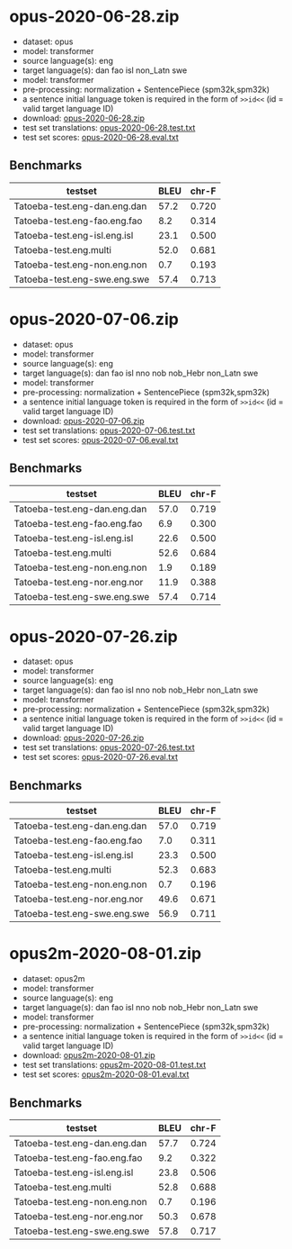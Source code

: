 # opus-2020-06-28.zip

* dataset: opus
* model: transformer
* source language(s): eng
* target language(s): dan fao isl non_Latn swe
* model: transformer
* pre-processing: normalization + SentencePiece (spm32k,spm32k)
* a sentence initial language token is required in the form of `>>id<<` (id = valid target language ID)
* download: [opus-2020-06-28.zip](https://object.pouta.csc.fi/Tatoeba-MT-models/eng-gmq/opus-2020-06-28.zip)
* test set translations: [opus-2020-06-28.test.txt](https://object.pouta.csc.fi/Tatoeba-MT-models/eng-gmq/opus-2020-06-28.test.txt)
* test set scores: [opus-2020-06-28.eval.txt](https://object.pouta.csc.fi/Tatoeba-MT-models/eng-gmq/opus-2020-06-28.eval.txt)

## Benchmarks

| testset               | BLEU  | chr-F |
|-----------------------|-------|-------|
| Tatoeba-test.eng-dan.eng.dan 	| 57.2 	| 0.720 |
| Tatoeba-test.eng-fao.eng.fao 	| 8.2 	| 0.314 |
| Tatoeba-test.eng-isl.eng.isl 	| 23.1 	| 0.500 |
| Tatoeba-test.eng.multi 	| 52.0 	| 0.681 |
| Tatoeba-test.eng-non.eng.non 	| 0.7 	| 0.193 |
| Tatoeba-test.eng-swe.eng.swe 	| 57.4 	| 0.713 |

# opus-2020-07-06.zip

* dataset: opus
* model: transformer
* source language(s): eng
* target language(s): dan fao isl nno nob nob_Hebr non_Latn swe
* model: transformer
* pre-processing: normalization + SentencePiece (spm32k,spm32k)
* a sentence initial language token is required in the form of `>>id<<` (id = valid target language ID)
* download: [opus-2020-07-06.zip](https://object.pouta.csc.fi/Tatoeba-MT-models/eng-gmq/opus-2020-07-06.zip)
* test set translations: [opus-2020-07-06.test.txt](https://object.pouta.csc.fi/Tatoeba-MT-models/eng-gmq/opus-2020-07-06.test.txt)
* test set scores: [opus-2020-07-06.eval.txt](https://object.pouta.csc.fi/Tatoeba-MT-models/eng-gmq/opus-2020-07-06.eval.txt)

## Benchmarks

| testset               | BLEU  | chr-F |
|-----------------------|-------|-------|
| Tatoeba-test.eng-dan.eng.dan 	| 57.0 	| 0.719 |
| Tatoeba-test.eng-fao.eng.fao 	| 6.9 	| 0.300 |
| Tatoeba-test.eng-isl.eng.isl 	| 22.6 	| 0.500 |
| Tatoeba-test.eng.multi 	| 52.6 	| 0.684 |
| Tatoeba-test.eng-non.eng.non 	| 1.9 	| 0.189 |
| Tatoeba-test.eng-nor.eng.nor 	| 11.9 	| 0.388 |
| Tatoeba-test.eng-swe.eng.swe 	| 57.4 	| 0.714 |

# opus-2020-07-26.zip

* dataset: opus
* model: transformer
* source language(s): eng
* target language(s): dan fao isl nno nob nob_Hebr non_Latn swe
* model: transformer
* pre-processing: normalization + SentencePiece (spm32k,spm32k)
* a sentence initial language token is required in the form of `>>id<<` (id = valid target language ID)
* download: [opus-2020-07-26.zip](https://object.pouta.csc.fi/Tatoeba-MT-models/eng-gmq/opus-2020-07-26.zip)
* test set translations: [opus-2020-07-26.test.txt](https://object.pouta.csc.fi/Tatoeba-MT-models/eng-gmq/opus-2020-07-26.test.txt)
* test set scores: [opus-2020-07-26.eval.txt](https://object.pouta.csc.fi/Tatoeba-MT-models/eng-gmq/opus-2020-07-26.eval.txt)

## Benchmarks

| testset               | BLEU  | chr-F |
|-----------------------|-------|-------|
| Tatoeba-test.eng-dan.eng.dan 	| 57.0 	| 0.719 |
| Tatoeba-test.eng-fao.eng.fao 	| 7.0 	| 0.311 |
| Tatoeba-test.eng-isl.eng.isl 	| 23.3 	| 0.500 |
| Tatoeba-test.eng.multi 	| 52.3 	| 0.683 |
| Tatoeba-test.eng-non.eng.non 	| 0.7 	| 0.196 |
| Tatoeba-test.eng-nor.eng.nor 	| 49.6 	| 0.671 |
| Tatoeba-test.eng-swe.eng.swe 	| 56.9 	| 0.711 |

# opus2m-2020-08-01.zip

* dataset: opus2m
* model: transformer
* source language(s): eng
* target language(s): dan fao isl nno nob nob_Hebr non_Latn swe
* model: transformer
* pre-processing: normalization + SentencePiece (spm32k,spm32k)
* a sentence initial language token is required in the form of `>>id<<` (id = valid target language ID)
* download: [opus2m-2020-08-01.zip](https://object.pouta.csc.fi/Tatoeba-MT-models/eng-gmq/opus2m-2020-08-01.zip)
* test set translations: [opus2m-2020-08-01.test.txt](https://object.pouta.csc.fi/Tatoeba-MT-models/eng-gmq/opus2m-2020-08-01.test.txt)
* test set scores: [opus2m-2020-08-01.eval.txt](https://object.pouta.csc.fi/Tatoeba-MT-models/eng-gmq/opus2m-2020-08-01.eval.txt)

## Benchmarks

| testset               | BLEU  | chr-F |
|-----------------------|-------|-------|
| Tatoeba-test.eng-dan.eng.dan 	| 57.7 	| 0.724 |
| Tatoeba-test.eng-fao.eng.fao 	| 9.2 	| 0.322 |
| Tatoeba-test.eng-isl.eng.isl 	| 23.8 	| 0.506 |
| Tatoeba-test.eng.multi 	| 52.8 	| 0.688 |
| Tatoeba-test.eng-non.eng.non 	| 0.7 	| 0.196 |
| Tatoeba-test.eng-nor.eng.nor 	| 50.3 	| 0.678 |
| Tatoeba-test.eng-swe.eng.swe 	| 57.8 	| 0.717 |

